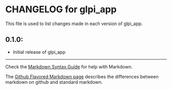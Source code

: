 # CHANGELOG for glpi_app

This file is used to list changes made in each version of glpi_app.

## 0.1.0:

* Initial release of glpi_app

- - - 
Check the [Markdown Syntax Guide](http://daringfireball.net/projects/markdown/syntax) for help with Markdown.

The [Github Flavored Markdown page](http://github.github.com/github-flavored-markdown/) describes the differences between markdown on github and standard markdown.
